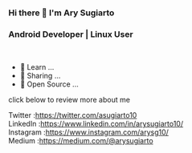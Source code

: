 ### Hi there 👋 I'm Ary Sugiarto

<h3>Android Developer | Linux User</h3>
<br>

- 🔭 Learn ...
- 🌱 Sharing ...
- 👯 Open Source ...


click below to review more about me

Twitter   :https://twitter.com/asugiarto10 <br>
LinkedIn  :https://www.linkedin.com/in/arysugiarto10/ <br>
Instagram :https://www.instagram.com/arysg10/ <br>
Medium    :https://medium.com/@arysugiarto <br>

<!-- <img src="https://flutterdev.tech/wp-content/uploads/2020/08/flutter-dev-logo.png" alt="Girl in a jacket" width="30" height="20"> -->


